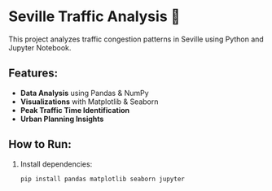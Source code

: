 # Seville Traffic Analysis 🚦
This project analyzes traffic congestion patterns in Seville using Python and Jupyter Notebook.

## Features:
- **Data Analysis** using Pandas & NumPy
- **Visualizations** with Matplotlib & Seaborn
- **Peak Traffic Time Identification**
- **Urban Planning Insights**

## How to Run:
1. Install dependencies:
   ```bash
   pip install pandas matplotlib seaborn jupyter

